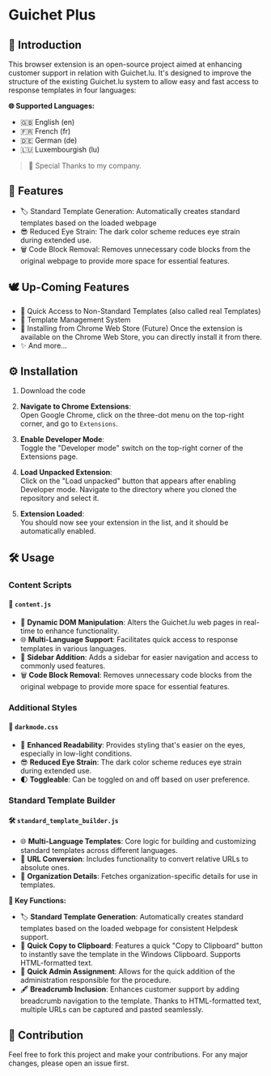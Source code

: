# Guichet Plus

## 📌 Introduction

This browser extension is an open-source project aimed at enhancing customer support in relation with Guichet.lu. It's designed to improve the structure of the existing Guichet.lu system to allow easy and fast access to response templates in four languages: 

**🌐 Supported Languages:**
- 🇬🇧 English (en)
- 🇫🇷 French (fr)
- 🇩🇪 German (de)
- 🇱🇺 Luxembourgish (lu)


> 🌟 Special Thanks to my company.

## 🚀 Features

- 🏷️ Standard Template Generation: Automatically creates standard templates based on the loaded webpage
- 😎 Reduced Eye Strain: The dark color scheme reduces eye strain during extended use.
- 🗑️ Code Block Removal: Removes unnecessary code blocks from the original webpage to provide more space for essential features.

## 🕊️ Up-Coming Features

- 📑 Quick Access to Non-Standard Templates (also called real Templates)
- 💼 Template Management System
- 🪇 Installing from Chrome Web Store (Future) Once the extension is available on the Chrome Web Store, you can directly install it from there.
- ✨ And more...
  
## ⚙️ Installation

1. Download the code

2. **Navigate to Chrome Extensions**:  
Open Google Chrome, click on the three-dot menu on the top-right corner, and go to `Extensions`.

3. **Enable Developer Mode**:  
Toggle the "Developer mode" switch on the top-right corner of the Extensions page.

4. **Load Unpacked Extension**:  
Click on the "Load unpacked" button that appears after enabling Developer mode. Navigate to the directory where you cloned the repository and select it.

5. **Extension Loaded**:  
You should now see your extension in the list, and it should be automatically enabled.


## 🛠️ Usage

### Content Scripts

#### 📜 `content.js`

- 🧩 **Dynamic DOM Manipulation**: Alters the Guichet.lu web pages in real-time to enhance functionality.
- 🌐 **Multi-Language Support**: Facilitates quick access to response templates in various languages.
- 📑 **Sidebar Addition**: Adds a sidebar for easier navigation and access to commonly used features.
- 🗑️ **Code Block Removal**: Removes unnecessary code blocks from the original webpage to provide more space for essential features.

### Additional Styles

#### 🌙 `darkmode.css`

- 📖 **Enhanced Readability**: Provides styling that's easier on the eyes, especially in low-light conditions.
- 😎 **Reduced Eye Strain**: The dark color scheme reduces eye strain during extended use.
- 🌓 **Toggleable**: Can be toggled on and off based on user preference.

### Standard Template Builder

#### 🛠️ `standard_template_builder.js`

- 🌐 **Multi-Language Templates**: Core logic for building and customizing standard templates across different languages.
- 🔗 **URL Conversion**: Includes functionality to convert relative URLs to absolute ones.
- 🏢 **Organization Details**: Fetches organization-specific details for use in templates.

**🔑 Key Functions:**
- 🏷️ **Standard Template Generation**: Automatically creates standard templates based on the loaded webpage for consistent Helpdesk support.
- 🔗 **Quick Copy to Clipboard**: Features a quick "Copy to Clipboard" button to instantly save the template in the Windows Clipboard. Supports HTML-formatted text.
- 🏢 **Quick Admin Assignment**: Allows for the quick addition of the administration responsible for the procedure.
- 🖋️ **Breadcrumb Inclusion**: Enhances customer support by adding breadcrumb navigation to the template. Thanks to HTML-formatted text, multiple URLs can be captured and pasted seamlessly.

## 👥 Contribution

Feel free to fork this project and make your contributions. For any major changes, please open an issue first.
